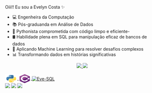 Oiii!! Eu sou a Evelyn Costa ✨

- 💻 Engenheira da Computação
- 📚 Pós-graduanda em Análise de Dados
- 🐍 Pythonista comprometida com código limpo e eficiente-
- 🛢️ Habilidade plena em SQL para manipulação eficaz de bancos de dados  
- 🧠 Aplicando Machine Learning para resolver desafios complexos
- 📊 Transformando dados em histórias significativas


<div align="center">
  <a href="https://github.com/evelyncosta00">
  <img height="130em" src="https://github-readme-stats.vercel.app/api?username=evelyncosta00&show_icons=true&theme=midnight-purple&include_all_commits=true&count_private=true"/>
  <img height="130em" src="https://github-readme-stats.vercel.app/api/top-langs/?username=evelyncosta00&layout=compact&langs_count=7&theme=midnight-purple"/>
</div>

<div style="display: inline_block"><br>
<img align="center" alt="Eve-Python" height="30" width="40" src="https://raw.githubusercontent.com/devicons/devicon/master/icons/python/python-original.svg"> 
<img align="center" alt="Eve-Csharp" height="30" width="40" src="https://raw.githubusercontent.com/devicons/devicon/master/icons/csharp/csharp-original.svg">
<img align="center" alt="Eve-SQL" height="30" width="40" src="https://cdn.jsdelivr.net/gh/devicons/devicon/icons/mysql/mysql-original.svg">

<div> 
  <a href="https://instagram.com/evelyncos" target="_blank"><img src="https://img.shields.io/badge/-Instagram-%23E4405F?style=for-the-badge&logo=instagram&logoColor=white" target="_blank"></a>
  <a href="mailto:evelyncosta770@hotmail.com"><img src="https://img.shields.io/badge/-Gmail-%23333?style=for-the-badge&logo=gmail&logoColor=white" target="_blank"></a>
  <a href="https://www.linkedin.com/in/evelyn-costa-15052a230" target="_blank"><img src="https://img.shields.io/badge/-LinkedIn-%230077B5?style=for-the-badge&logo=linkedin&logoColor=white" target="_blank"></a> 
</div>
